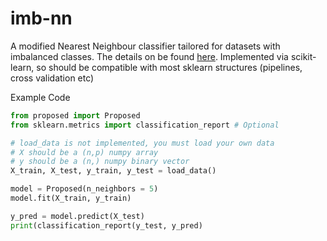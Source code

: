 # imb-nn
A modified Nearest Neighbour classifier tailored for datasets with imbalanced classes. The details on be found [here](https://arxiv.org/abs/2206.10866). Implemented via scikit-learn, so should be compatible with most sklearn structures (pipelines, cross validation etc)

Example Code
```python
from proposed import Proposed
from sklearn.metrics import classification_report # Optional

# load_data is not implemented, you must load your own data
# X should be a (n,p) numpy array
# y should be a (n,) numpy binary vector
X_train, X_test, y_train, y_test = load_data()

model = Proposed(n_neighbors = 5)
model.fit(X_train, y_train)

y_pred = model.predict(X_test)
print(classification_report(y_test, y_pred)
```
